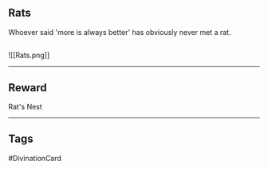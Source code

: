 ## Rats
Whoever said 'more is always better' has obviously never met a rat.
## 
![[Rats.png]]

---
## Reward
Rat's Nest

---
## Tags
#DivinationCard